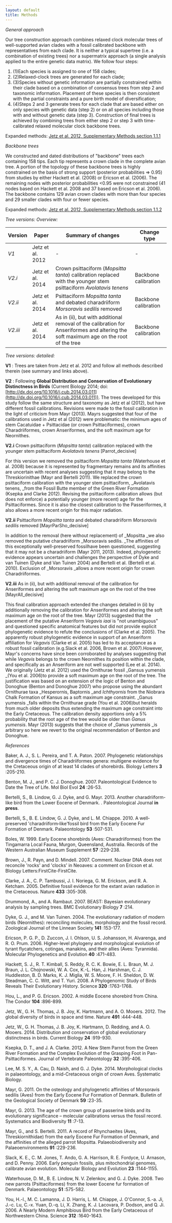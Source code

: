 ```yaml
---
layout: default
title: Methods
---
```


*General approach*


Our tree construction approach combines relaxed clock molecular trees of well-supported avian clades with a fossil calibrated backbone with representatives from each clade. It is neither a typical supertree (i.e. a combination of existing trees) nor a supermatrix approach (a single analysis applied to the entire genetic data matrix). We follow four steps:

1. (1)Each species is assigned to one of 158 clades;
2. (2)Relaxed-clock trees are generated for each clade;
3. (3)Species without genetic information are partially constrained within their clade based on a combination of consensus trees from step 2 and taxonomic information. Placement of these species is then consistent with the partial constraints and a pure birth model of diversification;
4. (4)Steps 2 and 3 generate trees for each clade that are based either on only species with genetic data (step 2) or on all species including those with and without genetic data (step 3). Construction of final trees is achieved by combining trees from either step 2 or step 3 with time-calibrated relaxed molecular clock backbone trees. 

Expanded methods: [Jetz et al. 2012, Supplementary Methods section 1.1.1](http://www.nature.com/nature/journal/v491/n7424/extref/nature11631-s1.pdf)

*Backbone trees*

We constructed and dated distributions of "backbone" trees each containing 158 tips. Each tip represents a crown clade in the complete avian tree. A portion of the topology of these backbone trees is highly constrained on the basis of strong support (posterior probabilities => 0.95) from studies by either Hackett et al. (2008) or Ericson et al. (2006). The remaining nodes with posterior probabilities &lt;0.95 were not constrained (41 nodes based on Hackett et al. 2008 and 37 based on Ericson et al. 2006). The backbone contains 129 avian crown clades with more than four species and 29 smaller clades with four or fewer species.

Expanded methods: [Jetz et al. 2012, Supplementary Methods section 1.1.2](http://www.nature.com/nature/journal/v491/n7424/extref/nature11631-s1.pdf)

*Tree versions: Overview:*

| **Version** | **Paper** | **Summary of changes** | **Change type** |
| --- | --- | --- | --- |
| _V1_ | Jetz et al. 2012 | - | - |
| _V2.i_ | Jetz et al. 2014 | Crown psittaciform (_Mopsitta tanta_) calibration replaced with the younger stem psittaciform _Avolatavis tenens_ | Backbone calibration |
| _V2.ii_ | Jetz et al. 2014 | Psittaciform _Mopsitta tanta_ and debated charadriiform _Morsoravis sedilis_ removed | Backbone calibration |
| _V2.iii_ | Jetz et al. 2014 | As in (ii), but with additional removal of the calibration for Anseriformes and altering the soft maximum age on the root of the tree | Backbone calibration |



*Tree versions: detailed:*

**V1** : Trees are taken from Jetz et al. 2012 and follow all methods described therein (see summary and links above).

**V2** : Following **Global Distribution and Conservation of Evolutionary Distinctness in Birds** (Current Biology 2014; doi: [http://dx.doi.org/10.1016/j.cub.2014.03.011](http://dx.doi.org/10.1016/j.cub.2014.03.011)). The trees developed for this study follow the same structure and taxonomy as Jetz et al (2012), but have different fossil calibrations. Revisions were made to the fossil calibration in the light of criticism from Mayr (2013). Mayrs suggested that four of the calibrations used in Jetz et al (2012) were problematic: the minimum ages of stem Cacatuidae + Psittacidae (or crown Psittaciformes), crown Charadriiformes, crown Anseriformes, and the soft maximum age for Neornithes.

**V2.i** Crown psittaciform (_Mopsitta tanta_) calibration replaced with the younger stem psittaciform _Avolatavis tenens_ \[Parrot\_decisive\]

For this version we removed the psittaciform _Mopsitta tanta_ (Waterhouse et al. 2008) because it is represented by fragmentary remains and its affinities are uncertain with recent analyses suggesting that it may belong to the Threskiorinithae (Mayr and Bertelli 2011). We replaced the crown psittaciform calibration with the younger stem psittaciform, _Avolatavis tenens, _from the Fossil Butte member of the Green River Formation (Ksepka and Clarke 2012). Revising the psittaciform calibration allows (but does not enforce) a potentially younger (more recent) age for the Psittaciformes. Since it is also the closest calibration to the Passeriformes, it also allows a more recent origin for this major radiation.

**V2.ii** Psittaciform _Mopsitta tanta_ and debated charadriiform _Morsoravis sedilis_ removed \[MayrParSho\_decisive\]

In addition to the removal (here without replacement) of _Mopsitta _we also removed the putative charadriiform _Morsoravis sedilis. _The affinities of this exceptionally well-preserved fossilhave been questioned, suggesting that it may not be a charadriiform (Mayr 2011, 2013). Indeed, phylogenetic evidence appears uncertain and challenges the perspective of Dyke and van Tuinen (Dyke and Van Tuinen 2004) and Bertelli et al. (Bertelli et al. 2010). Exclusion of _Morsoravis _allows a more recent origin for crown Charadriiformes.

**V2.iii** As in (ii), but with additional removal of the calibration for Anseriformes and altering the soft maximum age on the root of the tree \[MayrAll\_decisive\]

This final calibration approach extended the changes detailed in (ii) by additionally removing the calibration for Anseriformes and altering the soft maximum age on the root of the tree. Mayr (2013) suggested that the placement of the putative Anseriform _Vegavis iaai_ is "not unambiguous" and questioned specific anatomical features but did not provide explicit phylogenetic evidence to refute the conclusions of (Clarke et al. 2005). The apparently robust phylogenetic evidence in support of an Anseriform affiliation for _Vegavis_ (Clarke et al. 2005) has led to its acceptance as a robust fossil calibration (e.g.Slack et al. 2006, Brown et al. 2007).However, Mayr's concerns have since been corroborated by analyses suggesting that while _Vegavis_ belongs to the crown Neornithes its position within the clade, and specifically as an Anseriform are not well supported (Lee et al. 2014). We originally (Jetz et al. 2012) used the Ornithurae fossil _Gansus yumensis _(You et al. 2006)to provide a soft maximum age on the root of the tree. The justification was based on an extension of the logic of Benton and Donoghue (Benton and Donoghue 2007) who propose using the abundant Ornithurae taxa _Hesperornis, Baptornis _and _Ichthyornis_ from the Niobrara Chalk Formation of Kansus as a soft maximum age constraint. _Ganus yumensis _falls within the Ornithurae grade (You et al. 2006)but heralds from much older deposits thus extending the maximum age constraint into the Early Cretaceous. The calibration density apportions only a 5% probability that the root age of the tree would be older than _Ganus yumensis_. Mayr (2013) suggests that the choice of _Ganus yumensis _is arbitrary so here we revert to the original recommendation of Benton and Donoghue.

*References*

Baker, A. J., S. L. Pereira, and T. A. Paton. 2007. Phylogenetic relationships and divergence times of Charadriiformes genera: multigene evidence for the Cretaceous origin of at least 14 clades of shorebirds. Biology Letters **3** :205-210.

Benton, M. J., and P. C. J. Donoghue. 2007. Paleontological Evidence to Date the Tree of Life. Mol Biol Evol **24** :26-53.

Bertelli, S., B. Lindow, G. J. Dyke, and G. Mayr. 2013. Another charadriiform-like bird from the Lower Eocene of Denmark. . Paleontological Journal **in press**.

Bertelli, S., B. E. Lindow, G. J. Dyke, and L. M. Chiappe. 2010. A well‐preserved 'charadriiform‐like'fossil bird from the Early Eocene Fur Formation of Denmark. Palaeontology **53** :507-531.

Boles, W. 1999. Early Eocene shorebirds (Aves: Charadriiformes) from the Tingamarra Local Fauna, Murgon, Queensland, Australia. Records of the Western Australian Museum Supplement **57** :229-238.

Brown, J., R. Payn, and D. Mindell. 2007. Comment. Nuclear DNA does not reconcile 'rocks' and 'clocks' in Neoaves: a comment on Ericson et al. BIology Letters:FirstCite-FirstCite.

Clarke, J. A., C. P. Tambussi, J. I. Noriega, G. M. Erickson, and R. A. Ketcham. 2005. Definitive fossil evidence for the extant avian radiation in the Cretaceous. Nature **433** :305-308.

Drummond, A., and A. Rambaut. 2007. BEAST: Bayesian evolutionary analysis by sampling trees. BMC Evolutionary Biology **7** :214.

Dyke, G. J., and M. Van Tuinen. 2004. The evolutionary radiation of modern birds (Neornithes): reconciling molecules, morphology and the fossil record. Zoological Journal of the Linnean Society **141** :153-177.

Ericson, P. G. P., D. Zuccon, J. I. Ohlson, U. S. Johansson, H. Alvarenga, and R. O. Prum. 2006. Higher-level phylogeny and morphological evolution of tyrant flycatchers, cotingas, manakins, and their allies (Aves: Tyrannida). Molecular Phylogenetics and Evolution **40** :471-483.

Hackett, S. J., R. T. Kimball, S. Reddy, R. C. K. Bowie, E. L. Braun, M. J. Braun, J. L. Chojnowski, W. A. Cox, K.-L. Han, J. Harshman, C. J. Huddleston, B. D. Marks, K. J. Miglia, W. S. Moore, F. H. Sheldon, D. W. Steadman, C. C. Witt, and T. Yuri. 2008. A Phylogenomic Study of Birds Reveals Their Evolutionary History. Science **320** :1763-1768.

Hou, L., and P. G. Ericson. 2002. A middle Eocene shorebird from China. The Condor **104** :896-899.

Jetz, W., G. H. Thomas, J. B. Joy, K. Hartmann, and A. O. Mooers. 2012. The global diversity of birds in space and time. Nature **491** :444-448.

Jetz, W., G. H. Thomas, J. B. Joy, K. Hartmann, D. Redding, and A. O. Mooers. 2014. Distribution and conservation of global evolutionary distinctness in birds. Current Biology **24** :919-930.

Ksepka, D. T., and J. A. Clarke. 2012. A New Stem Parrot from the Green River Formation and the Complex Evolution of the Grasping Foot in Pan-Psittaciformes. Journal of Vertebrate Paleontology **32** :395-406.

Lee, M. S. Y., A. Cau, D. Naish, and G. J. Dyke. 2014. Morphological clocks in palaeontology, and a mid-Cretaceous origin of crown Aves. Systematic Biology.

Mayr, G. 2011. On the osteology and phylogenetic affinities of Morsoravis sedilis (Aves) from the Early Eocene Fur Formation of Denmark. Bulletin of the Geological Society of Denmark **59** :23-35.

Mayr, G. 2013. The age of the crown group of passerine birds and its evolutionary significance – molecular calibrations versus the fossil record. Systematics and Biodiversity **11** :7-13.

Mayr, G., and S. Bertelli. 2011. A record of Rhynchaeites (Aves, Threskiornithidae) from the early Eocene Fur Formation of Denmark, and the affinities of the alleged parrot Mopsitta. Palaeobiodiversity and Palaeoenvironments **91** :229-236.

Slack, K. E., C. M. Jones, T. Ando, G. A. Harrison, R. E. Fordyce, U. Arnason, and D. Penny. 2006. Early penguin fossils, plus mitochondrial genomes, calibrate avian evolution. Molecular Biology and Evolution **23** :1144-1155.

Waterhouse, D. M., B. E. Lindow, N. V. Zelenkov, and G. J. Dyke. 2008. Two new parrots (Psittaciformes) from the lower Eocene fur formation of Denmark. Palaeontology **51** :575-582.

You, H.-l., M. C. Lamanna, J. D. Harris, L. M. Chiappe, J. O'Connor, S.-a. Ji, J.-c. Lu, C.-x. Yuan, D.-q. Li, X. Zhang, K. J. Lacovara, P. Dodson, and Q. Ji. 2006. A Nearly Modern Amphibious Bird from the Early Cretaceous of Northwestern China. Science **312** :1640-1643.

